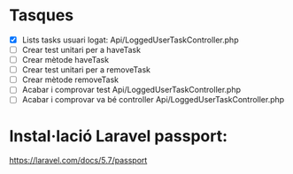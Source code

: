 # Tasques

- [X] Lists tasks usuari logat: Api/LoggedUserTaskController.php
- [ ] Crear test unitari per a haveTask
- [ ] Crear mètode haveTask
- [ ] Crear test unitari per a removeTask
- [ ] Crear mètode removeTask
- [ ] Acabar i comprovar test Api/LoggedUserTaskController.php
- [ ] Acabar i comprovar va bé controller Api/LoggedUserTaskController.php

# Instal·lació Laravel passport:

https://laravel.com/docs/5.7/passport
